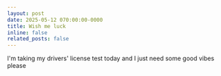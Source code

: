 ```yaml
---
layout: post
date: 2025-05-12 070:00:00-0000
title: Wish me luck
inline: false
related_posts: false
---
```


I'm taking my drivers' license test today and I just need some good vibes please
